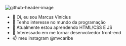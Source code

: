 ![github-header-image](https://user-images.githubusercontent.com/98855501/174354126-413e53d4-3ac1-44db-8b3f-8c81c380ecab.png)


- 👋 Oi, eu sou Marcus Vinícius
- 👀 Tenho interesse no mundo da programação
- 🌱 Atualmente estou aprendendo HTML/CSS E JS
- 💞️ Interessado em me tornar desenvolvedor front-end
- 📫 meu instagram @mvcaribe

<!---
mvcaribe/mvcaribe is a ✨ special ✨ repository because its `README.md` (this file) appears on your GitHub profile.
You can click the Preview link to take a look at your changes.
--->
